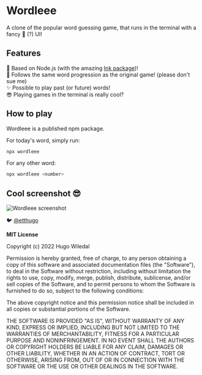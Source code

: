 # Wordleee

A clone of the popular word guessing game, that runs in the terminal with a fancy 🦚 (?) UI!

## Features

🔌 Based on Node.js (with the amazing [Ink package](https://github.com/vadimdemedes/ink))!  
📅 Follows the same word progression as the original game! (please don't sue me)  
✨ Possible to play past (or future) words!  
😎 Playing games in the terminal is really cool?

## How to play

Wordleee is a published npm package.

For today's word, simply run:

```sh
npx wordleee
```

For any other word:

```sh
npx wordleee <number>
```

## Cool screenshot 😎

<img src="misc/readme-assets/wordleee-screenshot.png" alt="Wordleee screenshot" />

🐦 [@etthugo](https://twitter.com/etthugo)

**MIT License**

Copyright (c) 2022 Hugo Wiledal

Permission is hereby granted, free of charge, to any person obtaining a copy
of this software and associated documentation files (the "Software"), to deal
in the Software without restriction, including without limitation the rights
to use, copy, modify, merge, publish, distribute, sublicense, and/or sell
copies of the Software, and to permit persons to whom the Software is
furnished to do so, subject to the following conditions:

The above copyright notice and this permission notice shall be included in all
copies or substantial portions of the Software.

THE SOFTWARE IS PROVIDED "AS IS", WITHOUT WARRANTY OF ANY KIND, EXPRESS OR
IMPLIED, INCLUDING BUT NOT LIMITED TO THE WARRANTIES OF MERCHANTABILITY,
FITNESS FOR A PARTICULAR PURPOSE AND NONINFRINGEMENT. IN NO EVENT SHALL THE
AUTHORS OR COPYRIGHT HOLDERS BE LIABLE FOR ANY CLAIM, DAMAGES OR OTHER
LIABILITY, WHETHER IN AN ACTION OF CONTRACT, TORT OR OTHERWISE, ARISING FROM,
OUT OF OR IN CONNECTION WITH THE SOFTWARE OR THE USE OR OTHER DEALINGS IN THE
SOFTWARE.
